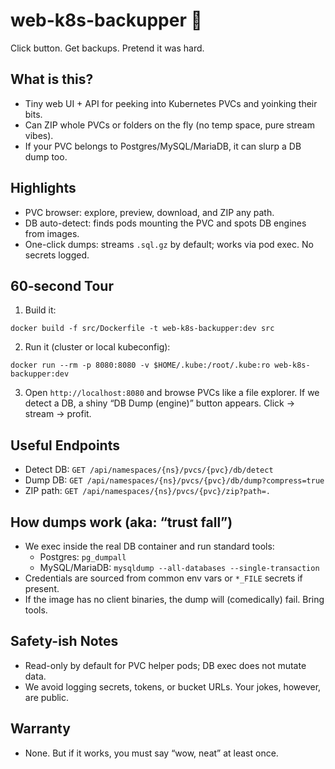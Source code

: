 web-k8s-backupper 🧰
====================

Click button. Get backups. Pretend it was hard.

What is this?
-------------
- Tiny web UI + API for peeking into Kubernetes PVCs and yoinking their bits.
- Can ZIP whole PVCs or folders on the fly (no temp space, pure stream vibes).
- If your PVC belongs to Postgres/MySQL/MariaDB, it can slurp a DB dump too.

Highlights
----------
- PVC browser: explore, preview, download, and ZIP any path.
- DB auto-detect: finds pods mounting the PVC and spots DB engines from images.
- One-click dumps: streams `.sql.gz` by default; works via pod exec. No secrets logged.

60‑second Tour
--------------
1) Build it:
```
docker build -f src/Dockerfile -t web-k8s-backupper:dev src
```
2) Run it (cluster or local kubeconfig):
```
docker run --rm -p 8080:8080 -v $HOME/.kube:/root/.kube:ro web-k8s-backupper:dev
```
3) Open `http://localhost:8080` and browse PVCs like a file explorer. If we detect
   a DB, a shiny “DB Dump (engine)” button appears. Click → stream → profit.

Useful Endpoints
----------------
- Detect DB: `GET /api/namespaces/{ns}/pvcs/{pvc}/db/detect`
- Dump DB: `GET /api/namespaces/{ns}/pvcs/{pvc}/db/dump?compress=true`
- ZIP path: `GET /api/namespaces/{ns}/pvcs/{pvc}/zip?path=.`

How dumps work (aka: “trust fall”)
----------------------------------
- We exec inside the real DB container and run standard tools:
  - Postgres: `pg_dumpall`
  - MySQL/MariaDB: `mysqldump --all-databases --single-transaction`
- Credentials are sourced from common env vars or `*_FILE` secrets if present.
- If the image has no client binaries, the dump will (comedically) fail. Bring tools.

Safety-ish Notes
----------------
- Read-only by default for PVC helper pods; DB exec does not mutate data.
- We avoid logging secrets, tokens, or bucket URLs. Your jokes, however, are public.

Warranty
--------
- None. But if it works, you must say “wow, neat” at least once.

